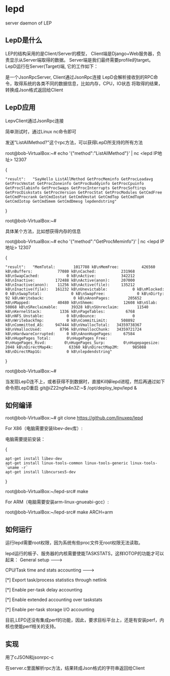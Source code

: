 # lepd
server daemon of LEP

## LepD是什么


LEP的结构采用的是Client/Server的模型， Client端是Django+Web服务器，负责显示从Server端取得的数据。 Server端是我们最终需要profile的target。 LepD运行在Server(Target)端, 它的工作如下：


是一个JsonRpcServer, Client通过JsonRpc连接
LepD会解析接收到的RPC命令，取得系统的各类不同的数据信息，比如内存，CPU，IO状态
将取得的结果，转换成Json格式返回给Client

## LepD应用


LepvClient通过JsonRpc连接

简单测试时，通过Linux nc命令即可

发送"ListAllMethod?"这个rpc方法，可以获得LepD所支持的所有方法

root@bob-VirtualBox:~# echo '{\"method\":\"ListAllMethod\"}' | nc <lepd IP地址> 12307

{

	"result":	"SayHello ListAllMethod GetProcMeminfo GetProcLoadavg GetProcVmstat GetProcZoneinfo GetProcBuddyinfo GetProcCpuinfo GetProcSlabinfo GetProcSwaps GetProcInterrupts GetProcSoftirqs GetProcDiskstats GetProcVersion GetProcStat GetProcModules GetCmdFree GetCmdProcrank GetCmdIostat GetCmdVmstat GetCmdTop GetCmdTopH GetCmdIotop GetCmdSmem GetCmdDmesg lepdendstring"
}

root@bob-VirtualBox:~#

具体某个方法，比如想获得内存的信息

root@bob-VirtualBox:~# echo '{\"method\":\"GetProcMeminfo\"}' | nc <lepd IP地址> 12307

{

	"result":	"MemTotal:        1017788 kB\nMemFree:          426560 kB\nBuffers:           77080 kB\nCached:           231968 kB\nSwapCached:            0 kB\nActive:           342212 kB\nInactive:         172488 kB\nActive(anon):     207000 kB\nInactive(anon):    11256 kB\nActive(file):     135212 kB\nInactive(file):   161232 kB\nUnevictable:           0 kB\nMlocked:               0 kB\nSwapTotal:             0 kB\nSwapFree:              0 kB\nDirty:                92 kB\nWriteback:             0 kB\nAnonPages:        205652 kB\nMapped:            40480 kB\nShmem:             12608 kB\nSlab:              50868 kB\nSReclaimable:      39328 kB\nSUnreclaim:        11540 kB\nKernelStack:        1336 kB\nPageTables:         6768 kB\nNFS_Unstable:          0 kB\nBounce:                0 kB\nWritebackTmp:          0 kB\nCommitLimit:      508892 kB\nCommitted_AS:     947444 kB\nVmallocTotal:   34359738367 kB\nVmallocUsed:        8796 kB\nVmallocChunk:   34359721724 kB\nHardwareCorrupted:     0 kB\nAnonHugePages:     67584 kB\nHugePages_Total:       0\nHugePages_Free:        0\nHugePages_Rsvd:        0\nHugePages_Surp:        0\nHugepagesize:       2048 kB\nDirectMap4k:       63360 kB\nDirectMap2M:      985088 kB\nDirectMap1G:           0 kB\nlepdendstring"
}

root@bob-VirtualBox:~# 

当发现LepD连不上，或者获得不到数据时，直接Kill掉lepd进程，然后再通过如下命令把LepD重启
git@iZ22ngfe4n3Z:~$ /opt/deploy_lepv/lepd &

## 如何编译

root@bob-VirtualBox:~#  git clone https://github.com/linuxep/lepd

For X86（电脑需要安装libev-dev库）:

电脑需要提前安装：

{

	apt-get install libev-dev 
	apt-get install linux-tools-common linux-tools-generic linux-tools-`uname -r`
	apt-get install libncurses5-dev
}

root@bob-VirtualBox:~/lepd-src# make

For ARM（电脑需要安装arm-linux-gnueabi-gcc）:

root@bob-VirtualBox:~/lepd-src# make ARCH=arm 

## 如何运行

运行lepd需要root权限，因为系统有些proc文件无root权限无法读取。

lepd运行的板子、服务器的内核需要使能TASKSTATS，这样IOTOP的功能才可以起来：
General setup --->

CPU/Task time and stats accounting --->

[*] Export task/process statistics through netlink

[*] Enable per-task delay accounting

[*] Enable extended accounting over taskstats

[*] Enable per-task storage I/O accounting

目前,LEPD还没有集成perf的功能，因此，要求目标平台上，还是有安装perf，内核也使能perf相关的支持。

## 实现

用了cJSON和jsonrpc-c

在server.c里面解析rpc方法，结果转成Json格式的字符串返回给Client

